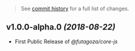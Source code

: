 > See [commit history](https://github.com/futagoza/cm/commits/master/packages/@futagoza/core-js) for a full list of changes.

<a name="1.0.0-alpha.0"></a>
## v1.0.0-alpha.0 _(2018-08-22)_

* First Public Release of *@futagoza/core-js*
